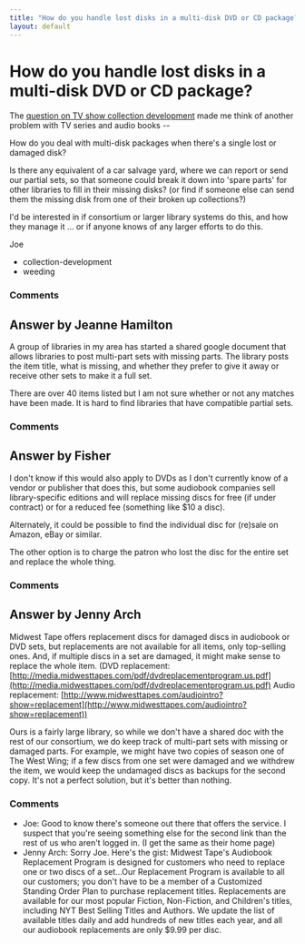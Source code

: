 ```yaml
---
title: "How do you handle lost disks in a multi-disk DVD or CD package?"
layout: default
---
```

How do you handle lost disks in a multi-disk DVD or CD package?
=====================
The [question on TV show collection
development](http://libraries.stackexchange.com/questions/1044/what-is-best-practice-for-tv-series-collection-development)
made me think of another problem with TV series and audio books --

How do you deal with multi-disk packages when there's a single lost or
damaged disk?

Is there any equivalent of a car salvage yard, where we can report or
send our partial sets, so that someone could break it down into 'spare
parts' for other libraries to fill in their missing disks? (or find if
someone else can send them the missing disk from one of their broken up
collections?)

I'd be interested in if consortium or larger library systems do this,
and how they manage it ... or if anyone knows of any larger efforts to
do this.

Joe

<ul class="tags"><li class="tag">collection-development</li><li class="tag">weeding</li></ul>

### Comments ###


Answer by Jeanne Hamilton
----------------
A group of libraries in my area has started a shared google document
that allows libraries to post multi-part sets with missing parts. The
library posts the item title, what is missing, and whether they prefer
to give it away or receive other sets to make it a full set.

There are over 40 items listed but I am not sure whether or not any
matches have been made. It is hard to find libraries that have
compatible partial sets.

### Comments ###

Answer by Fisher
----------------
I don't know if this would also apply to DVDs as I don't currently know
of a vendor or publisher that does this, but some audiobook companies
sell library-specific editions and will replace missing discs for free
(if under contract) or for a reduced fee (something like \$10 a disc).

Alternately, it could be possible to find the individual disc for
(re)sale on Amazon, eBay or similar.

The other option is to charge the patron who lost the disc for the
entire set and replace the whole thing.

### Comments ###

Answer by Jenny Arch
----------------
Midwest Tape offers replacement discs for damaged discs in audiobook or
DVD sets, but replacements are not available for all items, only
top-selling ones. And, if multiple discs in a set are damaged, it might
make sense to replace the whole item. (DVD replacement:
[http://media.midwesttapes.com/pdf/dvdreplacementprogram.us.pdf](http://media.midwesttapes.com/pdf/dvdreplacementprogram.us.pdf)
Audio replacement:
[http://www.midwesttapes.com/audiointro?show=replacement](http://www.midwesttapes.com/audiointro?show=replacement))

Ours is a fairly large library, so while we don't have a shared doc with
the rest of our consortium, we do keep track of multi-part sets with
missing or damaged parts. For example, we might have two copies of
season one of The West Wing; if a few discs from one set were damaged
and we withdrew the item, we would keep the undamaged discs as backups
for the second copy. It's not a perfect solution, but it's better than
nothing.

### Comments ###
* Joe: Good to know there's someone out there that offers the service. I
suspect that you're seeing something else for the second link than the
rest of us who aren't logged in. (I get the same as their home page)
* Jenny Arch: Sorry Joe. Here's the gist: Midwest Tape's Audiobook Replacement Program
is designed for customers who need to replace one or two discs of a
set...Our Replacement Program is available to all our customers; you
don't have to be a member of a Customized Standing Order Plan to
purchase replacement titles. Replacements are available for our most
popular Fiction, Non-Fiction, and Children's titles, including NYT Best
Selling Titles and Authors. We update the list of available titles daily
and add hundreds of new titles each year, and all our audiobook
replacements are only \$9.99 per disc.

